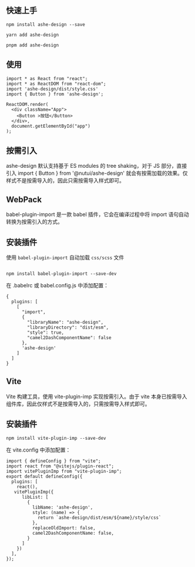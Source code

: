 ## 快速上手


```tsx !!
npm install ashe-design --save

yarn add ashe-design

pnpm add ashe-design

```


## 使用

```tsx 
import * as React from "react";
import * as ReactDOM from "react-dom";
import 'ashe-design/dist/style.css'
import { Button } from 'ashe-design';

ReactDOM.render(
  <div className="App">
    <Button >按钮</Button>
  </div>,
  document.getElementById("app")
);

```


## 按需引入

ashe-design 默认支持基于 ES modules 的 tree shaking，对于 JS 部分，直接引入 import { Button } from '@nutui/ashe-design' 就会有按需加载的效果。仅样式不是按需导入的，因此只需按需导入样式即可。

## WebPack
babel-plugin-import 是一款 babel 插件，它会在编译过程中将 import 语句自动转换为按需引入的方式。

## 安装插件

使用 `babel-plugin-import` 自动加载 `css/scss` 文件

```tsx !!

npm install babel-plugin-import --save-dev

``` 
在 .babelrc 或 babel.config.js 中添加配置：
```tsx
{
  plugins: [
    [
      "import",
      {
        "libraryName": "ashe-design",
        "libraryDirectory": "dist/esm",
        "style": true,
        "camel2DashComponentName": false
      },
      'ashe-design'
    ]
  ]
}
```


## Vite 

Vite 构建工具，使用 vite-plugin-imp 实现按需引入。由于 vite 本身已按需导入组件库，因此仅样式不是按需导入的，只需按需导入样式即可。

## 安装插件
```tsx !!
npm install vite-plugin-imp --save-dev
```

在 vite.config 中添加配置：
```tsx
import { defineConfig } from "vite";
import react from "@vitejs/plugin-react";
import vitePluginImp from "vite-plugin-imp";
export default defineConfig({
  plugins: [
    react(),
   vitePluginImp({
      libList: [
        {
          libName: 'ashe-design',
          style: (name) => {
            return `ashe-design/dist/esm/${name}/style/css`
          },
          replaceOldImport: false,
          camel2DashComponentName: false,
        }
      ]
    })
  ],
});

```
